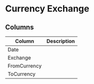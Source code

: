 ﻿# Currency Exchange

## Columns

| Column       | Description |
| ------------ | ----------- |
| Date         |             |
| Exchange     |             |
| FromCurrency |             |
| ToCurrency   |             |

